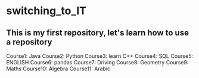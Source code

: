 # switching_to_IT
This is my first repository, let's learn how to use a repository
---
Course1: Java
Course2: Python
Course3: learn C++
Course4: SQL
Course5: ENGLISH
Course6: pandas
Course7: Driving
Course8: Geometry
Course9: Maths
Course10: Algebra
Course11: Arabic
